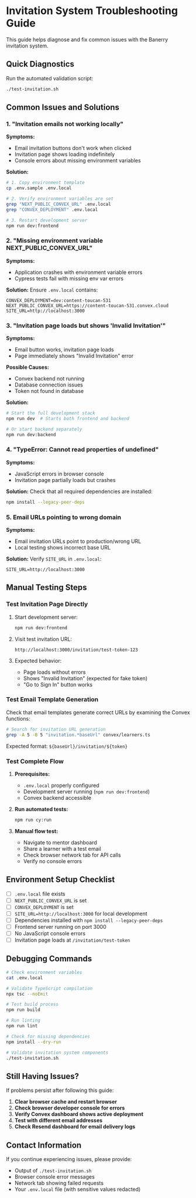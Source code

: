 # Invitation System Troubleshooting Guide

This guide helps diagnose and fix common issues with the Banerry invitation system.

## Quick Diagnostics

Run the automated validation script:
```bash
./test-invitation.sh
```

## Common Issues and Solutions

### 1. "Invitation emails not working locally"

**Symptoms:**
- Email invitation buttons don't work when clicked
- Invitation page shows loading indefinitely 
- Console errors about missing environment variables

**Solution:**
```bash
# 1. Copy environment template
cp .env.sample .env.local

# 2. Verify environment variables are set
grep "NEXT_PUBLIC_CONVEX_URL" .env.local
grep "CONVEX_DEPLOYMENT" .env.local

# 3. Restart development server
npm run dev:frontend
```

### 2. "Missing environment variable NEXT_PUBLIC_CONVEX_URL"

**Symptoms:**
- Application crashes with environment variable errors
- Cypress tests fail with missing env var errors

**Solution:**
Ensure `.env.local` contains:
```
CONVEX_DEPLOYMENT=dev:content-toucan-531
NEXT_PUBLIC_CONVEX_URL=https://content-toucan-531.convex.cloud
SITE_URL=http://localhost:3000
```

### 3. "Invitation page loads but shows 'Invalid Invitation'"

**Symptoms:**
- Email button works, invitation page loads
- Page immediately shows "Invalid Invitation" error

**Possible Causes:**
- Convex backend not running
- Database connection issues
- Token not found in database

**Solution:**
```bash
# Start the full development stack
npm run dev  # Starts both frontend and backend

# Or start backend separately
npm run dev:backend
```

### 4. "TypeError: Cannot read properties of undefined"

**Symptoms:**
- JavaScript errors in browser console
- Invitation page partially loads but crashes

**Solution:**
Check that all required dependencies are installed:
```bash
npm install --legacy-peer-deps
```

### 5. Email URLs pointing to wrong domain

**Symptoms:**
- Email invitation URLs point to production/wrong URL
- Local testing shows incorrect base URL

**Solution:**
Verify `SITE_URL` in `.env.local`:
```
SITE_URL=http://localhost:3000
```

## Manual Testing Steps

### Test Invitation Page Directly

1. Start development server:
   ```bash
   npm run dev:frontend
   ```

2. Visit test invitation URL:
   ```
   http://localhost:3000/invitation/test-token-123
   ```

3. Expected behavior:
   - Page loads without errors
   - Shows "Invalid Invitation" (expected for fake token)
   - "Go to Sign In" button works

### Test Email Template Generation

Check that email templates generate correct URLs by examining the Convex functions:

```bash
# Search for invitation URL generation
grep -A 5 -B 5 "invitation.*baseUrl" convex/learners.ts
```

Expected format: `${baseUrl}/invitation/${token}`

### Test Complete Flow

1. **Prerequisites:**
   - `.env.local` properly configured
   - Development server running (`npm run dev:frontend`)
   - Convex backend accessible

2. **Run automated tests:**
   ```bash
   npm run cy:run
   ```

3. **Manual flow test:**
   - Navigate to mentor dashboard
   - Share a learner with a test email
   - Check browser network tab for API calls
   - Verify no console errors

## Environment Setup Checklist

- [ ] `.env.local` file exists
- [ ] `NEXT_PUBLIC_CONVEX_URL` is set
- [ ] `CONVEX_DEPLOYMENT` is set  
- [ ] `SITE_URL=http://localhost:3000` for local development
- [ ] Dependencies installed with `npm install --legacy-peer-deps`
- [ ] Frontend server running on port 3000
- [ ] No JavaScript console errors
- [ ] Invitation page loads at `/invitation/test-token`

## Debugging Commands

```bash
# Check environment variables
cat .env.local

# Validate TypeScript compilation
npx tsc --noEmit

# Test build process
npm run build

# Run linting
npm run lint

# Check for missing dependencies
npm install --dry-run

# Validate invitation system components
./test-invitation.sh
```

## Still Having Issues?

If problems persist after following this guide:

1. **Clear browser cache and restart browser**
2. **Check browser developer console for errors**
3. **Verify Convex dashboard shows active deployment**
4. **Test with different email addresses**
5. **Check Resend dashboard for email delivery logs**

## Contact Information

If you continue experiencing issues, please provide:
- Output of `./test-invitation.sh`
- Browser console error messages
- Network tab showing failed requests
- Your `.env.local` file (with sensitive values redacted)